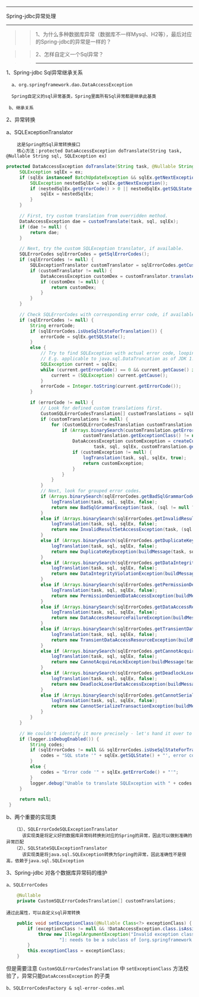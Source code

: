 ***
Spring-jdbc异常处理
***
>>1、为什么多种数据库异常（数据库不一样Mysql、H2等），最后对应的Spring-jdbc的异常是一样的？

>>2、怎样自定义一个Sql异常？


>>------------------------------------

1、Spring-jdbc Sql异常继承关系
 
      a、org.springframework.dao.DataAccessException
    
      Spring自定义的sql异常基类，Spring里面所有Sql异常都是继承此基类
    
     b、继承关系

2、异常转换
    
   a、SQLExceptionTranslator 
        
        这是Spring的Sql异常转换接口
        核心方法：protected DataAccessException doTranslate(String task, @Nullable String sql, SQLException ex)
   ```java
   protected DataAccessException doTranslate(String task, @Nullable String sql, SQLException ex) {
		SQLException sqlEx = ex;
		if (sqlEx instanceof BatchUpdateException && sqlEx.getNextException() != null) {
			SQLException nestedSqlEx = sqlEx.getNextException();
			if (nestedSqlEx.getErrorCode() > 0 || nestedSqlEx.getSQLState() != null) {
				sqlEx = nestedSqlEx;
			}
		}

		// First, try custom translation from overridden method.
		DataAccessException dae = customTranslate(task, sql, sqlEx);
		if (dae != null) {
			return dae;
		}

		// Next, try the custom SQLException translator, if available.
		SQLErrorCodes sqlErrorCodes = getSqlErrorCodes();
		if (sqlErrorCodes != null) {
			SQLExceptionTranslator customTranslator = sqlErrorCodes.getCustomSqlExceptionTranslator();
			if (customTranslator != null) {
				DataAccessException customDex = customTranslator.translate(task, sql, sqlEx);
				if (customDex != null) {
					return customDex;
				}
			}
		}

		// Check SQLErrorCodes with corresponding error code, if available.
		if (sqlErrorCodes != null) {
			String errorCode;
			if (sqlErrorCodes.isUseSqlStateForTranslation()) {
				errorCode = sqlEx.getSQLState();
			}
			else {
				// Try to find SQLException with actual error code, looping through the causes.
				// E.g. applicable to java.sql.DataTruncation as of JDK 1.6.
				SQLException current = sqlEx;
				while (current.getErrorCode() == 0 && current.getCause() instanceof SQLException) {
					current = (SQLException) current.getCause();
				}
				errorCode = Integer.toString(current.getErrorCode());
			}

			if (errorCode != null) {
				// Look for defined custom translations first.
				CustomSQLErrorCodesTranslation[] customTranslations = sqlErrorCodes.getCustomTranslations();
				if (customTranslations != null) {
					for (CustomSQLErrorCodesTranslation customTranslation : customTranslations) {
						if (Arrays.binarySearch(customTranslation.getErrorCodes(), errorCode) >= 0 &&
								customTranslation.getExceptionClass() != null) {
							DataAccessException customException = createCustomException(
									task, sql, sqlEx, customTranslation.getExceptionClass());
							if (customException != null) {
								logTranslation(task, sql, sqlEx, true);
								return customException;
							}
						}
					}
				}
				// Next, look for grouped error codes.
				if (Arrays.binarySearch(sqlErrorCodes.getBadSqlGrammarCodes(), errorCode) >= 0) {
					logTranslation(task, sql, sqlEx, false);
					return new BadSqlGrammarException(task, (sql != null ? sql : ""), sqlEx);
				}
				else if (Arrays.binarySearch(sqlErrorCodes.getInvalidResultSetAccessCodes(), errorCode) >= 0) {
					logTranslation(task, sql, sqlEx, false);
					return new InvalidResultSetAccessException(task, (sql != null ? sql : ""), sqlEx);
				}
				else if (Arrays.binarySearch(sqlErrorCodes.getDuplicateKeyCodes(), errorCode) >= 0) {
					logTranslation(task, sql, sqlEx, false);
					return new DuplicateKeyException(buildMessage(task, sql, sqlEx), sqlEx);
				}
				else if (Arrays.binarySearch(sqlErrorCodes.getDataIntegrityViolationCodes(), errorCode) >= 0) {
					logTranslation(task, sql, sqlEx, false);
					return new DataIntegrityViolationException(buildMessage(task, sql, sqlEx), sqlEx);
				}
				else if (Arrays.binarySearch(sqlErrorCodes.getPermissionDeniedCodes(), errorCode) >= 0) {
					logTranslation(task, sql, sqlEx, false);
					return new PermissionDeniedDataAccessException(buildMessage(task, sql, sqlEx), sqlEx);
				}
				else if (Arrays.binarySearch(sqlErrorCodes.getDataAccessResourceFailureCodes(), errorCode) >= 0) {
					logTranslation(task, sql, sqlEx, false);
					return new DataAccessResourceFailureException(buildMessage(task, sql, sqlEx), sqlEx);
				}
				else if (Arrays.binarySearch(sqlErrorCodes.getTransientDataAccessResourceCodes(), errorCode) >= 0) {
					logTranslation(task, sql, sqlEx, false);
					return new TransientDataAccessResourceException(buildMessage(task, sql, sqlEx), sqlEx);
				}
				else if (Arrays.binarySearch(sqlErrorCodes.getCannotAcquireLockCodes(), errorCode) >= 0) {
					logTranslation(task, sql, sqlEx, false);
					return new CannotAcquireLockException(buildMessage(task, sql, sqlEx), sqlEx);
				}
				else if (Arrays.binarySearch(sqlErrorCodes.getDeadlockLoserCodes(), errorCode) >= 0) {
					logTranslation(task, sql, sqlEx, false);
					return new DeadlockLoserDataAccessException(buildMessage(task, sql, sqlEx), sqlEx);
				}
				else if (Arrays.binarySearch(sqlErrorCodes.getCannotSerializeTransactionCodes(), errorCode) >= 0) {
					logTranslation(task, sql, sqlEx, false);
					return new CannotSerializeTransactionException(buildMessage(task, sql, sqlEx), sqlEx);
				}
			}
		}

		// We couldn't identify it more precisely - let's hand it over to the SQLState fallback translator.
		if (logger.isDebugEnabled()) {
			String codes;
			if (sqlErrorCodes != null && sqlErrorCodes.isUseSqlStateForTranslation()) {
				codes = "SQL state '" + sqlEx.getSQLState() + "', error code '" + sqlEx.getErrorCode();
			}
			else {
				codes = "Error code '" + sqlEx.getErrorCode() + "'";
			}
			logger.debug("Unable to translate SQLException with " + codes + ", will now try the fallback translator");
		}

		return null;
	}
   ```
   b、两个重要的实现类
       
       （1）、SQLErrorCodeSQLExceptionTranslator
          该实现类是将定义好的数据库异常码转换到对应的Spring的异常，因此可以做到准确的异常匹配
       （2）、SQLStateSQLExceptionTranslator
          该实现类是将java.sql.SQLException转换为Spring的异常，因此准确性不是很高，依赖于java.sql.SQLException

3、Spring-jdbc 对各个数据库异常码的维护
 
    a、SQLErrorCodes 
	   
```java
    @Nullable
	private CustomSQLErrorCodesTranslation[] customTranslations;
```
    通过此属性，可以自定义sql异常转换
```java
	public void setExceptionClass(@Nullable Class<?> exceptionClass) {
		if (exceptionClass != null && !DataAccessException.class.isAssignableFrom(exceptionClass)) {
			throw new IllegalArgumentException("Invalid exception class [" + exceptionClass +
					"]: needs to be a subclass of [org.springframework.dao.DataAccessException]");
		}
		this.exceptionClass = exceptionClass;
	}
```	
   但是需要注意 ```CustomSQLErrorCodesTranslation``` 中 ```setExceptionClass``` 方法校验了，异常只能```DataAccessException``` 的子类

    b、SQLErrorCodesFactory & sql-error-codes.xml